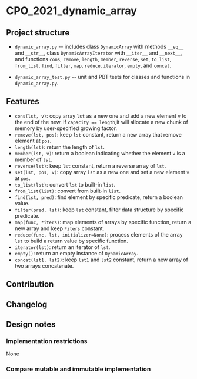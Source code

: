 # CPO_2021_dynamic_array
## Project structure

- `dynamic_array.py` -- includes class `DynamicArray` with methods `__eq__` and `__str__`,
  class `DynamicArrayIterator` with `__iter__` and `__next__`,
   and functions `cons`, `remove`, `length`, `member`, `reverse`, `set`,
   `to_list`, `from_list`,
   `find`, `filter`, `map`, `reduce`, `iterator`, `empty`, and `concat`.

- `dynamic_array_test.py` -- unit and PBT tests for classes and functions in `dynamic_array.py`.

## Features

- `cons(lst, v)`: copy array `lst` as a new one and add
  a new element `v` to the end of the new.
   If `capacity == length`,it will allocate a new chunk of memory
   by user-specified growing factor.
- `remove(lst, pos)`: keep `lst` constant, return a new array
  that remove element at `pos`.
- `length(lst)`: return the length of `lst`.
- `member(lst, v)`: return a boolean indicating whether
  the element `v` is a member of `lst`.
- `reverse(lst)`:  keep `lst` constant, return a reverse array of `lst`.
- `set(lst, pos, v)`: copy array `lst` as a new one and
  set a new element `v` at `pos`.
- `to_list(lst)`: convert `lst` to built-in `list`.
- `from_list(list)`: convert from built-in `list`.
- `find(lst, pred)`: find element by specific predicate, return a boolean value.
- `filter(pred, lst)`: keep `lst` constant, filter data structure by specific predicate.
- `map(func, *iters)`: map elements of arrays by specific function,
  return a new array and keep `*iters` constant.
- `reduce(func, lst, initializer=None)`: process elements of the array `lst` to
  build a return value by
   specific function.
- `iterator(lst)`: return an iterator of `lst`.
- `empty()`: return an empty instance of `DynamicArray`.
- `concat(lst1, lst2)`: keep `lst1` and `lst2` constant,
  return a new array of two arrays concatenate.

## Contribution

## Changelog

## Design notes

### Implementation restrictions

None

### Compare mutable and immutable implementation
